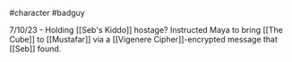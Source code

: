 #character #badguy

7/10/23 - Holding [[Seb's Kiddo]] hostage? Instructed Maya to bring [[The Cube]] to [[Mustafar]] via a [[Vigenere Cipher]]-encrypted message that [[Seb]] found.
